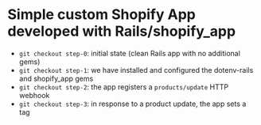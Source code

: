 # Simple custom Shopify App developed with Rails/shopify_app
- `git checkout step-0`: initial state (clean Rails app with no additional gems)
- `git checkout step-1`: we have installed and configured the dotenv-rails and shopify_app gems
- `git checkout step-2`: the app registers a `products/update` HTTP webhook
- `git checkout step-3`: in response to a product update, the app sets a tag
